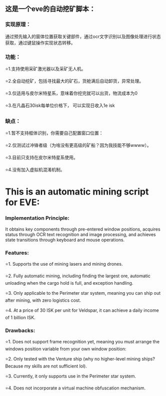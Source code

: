

## 这是一个eve的自动挖矿脚本：

### 实现原理：

通过预先输入的窗体位置获取关键部件，通过ocr文字识别以及图像处理进行状态获取，通过键鼠操作实现状态转移。

### 功能：

⭐1.支持使用采矿激光器以及采矿无人机。

⭐2.全自动挖矿，包括寻找最大的矿石，货舱满后自动卸货，异常处理。

⭐3.仅适用与皮尔米特星系，意味着你挖完就可以出货，物流成本为0

⭐3.在凡晶石30isk每单位价格下， 可以实现日收入1e isk

### 缺点：

⭐1.暂不支持框体识别，你需要自己配置窗口位置：

⭐2.仅测试过冲锋者级（为啥没有更高级的矿船？因为我技能不够wwww）。

⭐3.目前只支持在皮尔米特星系使用。

⭐4.没有加入虚拟机混淆机制。

# This is an automatic mining script for EVE:

### Implementation Principle:

It obtains key components through pre-entered window positions, acquires status through OCR text recognition and image processing, and achieves state transitions through keyboard and mouse operations.

### Features:

⭐1. Supports the use of mining lasers and mining drones.

⭐2. Fully automatic mining, including finding the largest ore, automatic unloading when the cargo hold is full, and exception handling.

⭐3. Only applicable to the Perimeter star system, meaning you can ship out after mining, with zero logistics cost.

⭐4. At a price of 30 ISK per unit for Veldspar, it can achieve a daily income of 1 billion ISK.

### Drawbacks:

⭐1. Does not support frame recognition yet, meaning you must arrange the windows position variable from your own window position:

⭐2. Only tested with the Venture ship (why no higher-level mining ships? Because my skills are not sufficient lol).

⭐3. Currently, it only supports use in the Perimeter star system.

⭐4. Does not incorporate a virtual machine obfuscation mechanism.


